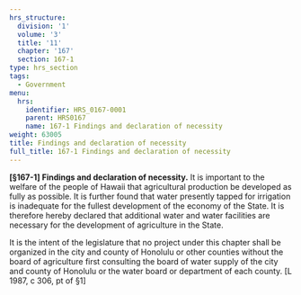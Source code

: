 ```yaml
---
hrs_structure:
  division: '1'
  volume: '3'
  title: '11'
  chapter: '167'
  section: 167-1
type: hrs_section
tags:
  - Government
menu:
  hrs:
    identifier: HRS_0167-0001
    parent: HRS0167
    name: 167-1 Findings and declaration of necessity
weight: 63005
title: Findings and declaration of necessity
full_title: 167-1 Findings and declaration of necessity
---
```

**[§167-1] Findings and declaration of necessity.** It is important to the welfare of the people of Hawaii that agricultural production be developed as fully as possible. It is further found that water presently tapped for irrigation is inadequate for the fullest development of the economy of the State. It is therefore hereby declared that additional water and water facilities are necessary for the development of agriculture in the State.

It is the intent of the legislature that no project under this chapter shall be organized in the city and county of Honolulu or other counties without the board of agriculture first consulting the board of water supply of the city and county of Honolulu or the water board or department of each county. [L 1987, c 306, pt of §1]